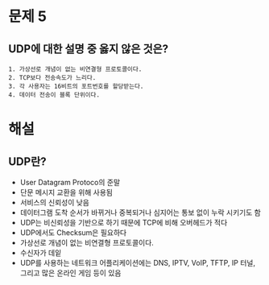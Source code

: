 # 문제 5
## UDP에 대한 설명 중 옳지 않은 것은?
	1. 가상선로 개념이 없는 비연결형 프로토콜이다.
	2. TCP보다 전송속도가 느리다.
	3. 각 사용자는 16비트의 포트번호를 할당받는다.
	4. 데이터 전송이 블록 단위이다.


# 해설
## UDP란?
- User Datagram Protoco의 준말
- 단문 메시지 교환을 위해 사용됨
- 서비스의 신뢰성이 낮음
- 데이터그램 도착 순서가 바뀌거나 중복되거나 심지어는 통보 없이 누락 시키기도 함
- UDP는  비신뢰성을 기반으로 하기 때문에 TCP에 비해 오버헤드가 적다
- UDP에서도 Checksum은 필요하다
- 가상선로 개념이 없는 비연결형 프로토콜이다.
- 수신자가 데잍
- UDP를 사용하는 네트워크 어플리케이션에는 DNS, IPTV, VoIP, TFTP, IP 터널, 그리고 많은 온라인 게임 등이 있음
<!--stackedit_data:
eyJoaXN0b3J5IjpbMTk5NTc1NTgyNl19
-->